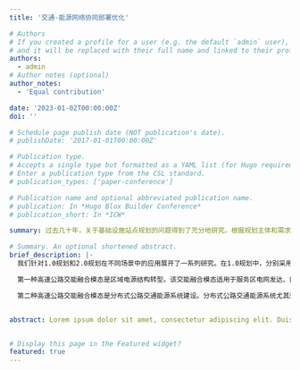 ```yaml
---
title: '交通-能源网络协同部署优化'

# Authors
# If you created a profile for a user (e.g. the default `admin` user), write the username (folder name) here
# and it will be replaced with their full name and linked to their profile.
authors:
  - admin
# Author notes (optional)
author_notes:
  - 'Equal contribution'

date: '2023-01-02T00:00:00Z'
doi: ''

# Schedule page publish date (NOT publication's date).
# publishDate: '2017-01-01T00:00:00Z'

# Publication type.
# Accepts a single type but formatted as a YAML list (for Hugo requirements).
# Enter a publication type from the CSL standard.
# publication_types: ['paper-conference']

# Publication name and optional abbreviated publication name.
# publication: In *Hugo Blox Builder Conference*
# publication_short: In *ICW*

summary: 过去几十年，关于基础设施站点规划的问题得到了充分地研究。根据规划主体和需求估计的不同，我们将站点规划研究划分为三个阶段。受模型结构和算法效率的限制，在0.0传统规划研究中，大多基于静态的用户能源需求对充电站点进行部署优化。在此基础上，我们在1.0规划中秉承运营与规划一体化的理念，在规划层面进行设施资源配置的同时，考虑系统内各主体的动态运营交互，从而实现设施资源与动态能源需求在时空维度的供需匹配，保障交通与供电网络的动态可持续运营。进一步，在2.0规划中，我们面向交通-能源多网络耦合规划问题，考虑交通流、能量流和信息流之间的耦合互动，综合、高效利用交通和能源系统资源，实现交通、供电与发电网络的协同运作和布局规划，有效解决车流、补给设备、供能不协调的现实问题。

# Summary. An optional shortened abstract.
brief_description: |-
  我们针对1.0规划和2.0规划在不同场景中的应用展开了一系列研究。在1.0规划中，分别采用双层优化模型和数据驱动优化模型对高速公路快充网络和城市出租车换电网络进行部署优化。在2.0规划中，针对高速公路场景中两种具有应用前景的交能融合模态:区域电源结构转型和分布式公路交通能源系统建设展开了研究。        

  第一种高速公路交能融合模态是区域电源结构转型。该交能融合模态适用于服务区电网发达、区域能源优势显著的高速公路网络。在该交能融合模态中，公路服务区的电力仅由当地电网进行供应，通过对区域内整体电力结构进行转型优化，实现公路交通用能的清洁化。为实现速公路充电网络部署与区域电源结构转型在时间和空间上的匹配，我们综合考虑设施可持续运营、电动汽车可达性和网络多阶段有序建设，提出了一种以提升网络节能减排效益和优化设备利用率为导向的高速公路充电网络三步骤迭代规划方法。以山东半岛城市群高速公路网络为例，在胶东半岛核电群发展规划的背景下，展开2025年-2045年间的设施网络动态部署方案研究，并阐明了模型中秉承的运营与规划一体化、发挥网络需求诱导作用、保障电动汽车可达性等规划理念对于高速公路充电网络规划与管理的重要性。       

  第二种高速公路交能融合模态是分布式公路交通能源系统建设。分布式公路交通能源系统尤其适用于服务区电网薄弱但地区可再生能源丰富的高速公路网络。在该交通融合模态中，公路服务区通过将分布式风机、光伏、储能、可控负荷、主电源进行统一整合，构建既可与大电网并联运行，又可以独立于大电网的、孤岛运行的微型电力网络。在公路交通用能自洽目标的驱动下，为建设一个具有高服务水平、能源自洽和可持续运营的公路“风-光-储-充”能源网络，我们提出了一个嵌套双层优化模型，在实现系统内电动汽车用户、供电设施和发电设施动态交互与协同运行的同时，以公路交通能源网络净现值最大化为目标，对充电站位置与容量及其所配套的风-光-储发电系统设备的额定装机容量与功率进行优化部署。针对性的，提出了一种以启发式算法为主体，结合多智能体仿真技术与整数规划算法的混合求解算法。进一步，选取内蒙古“呼-包-乌”城市群局域高速公路为实际案例。研究表明该模型实现了交通网络、充电网络与发电网络的深度耦合，在交通侧积极发挥基础设施对需求的管理与诱导作用，在能源侧充分挖掘多种可再生能源的发电互补和储能设备的削峰填谷优势。的前提下，采用数据驱动方法对出租车换电网络内的乘客订单请求、司机换电决策和换电站服务操作的动态交互进行仿真建模。仿真系统实现对嵌入换电活动的出租车出行链的重构，并对出租车运输服务和换电设施网络服务进行逐秒高精度仿真与监测。         


abstract: Lorem ipsum dolor sit amet, consectetur adipiscing elit. Duis posuere tellus ac convallis placerat. Proin tincidunt magna sed ex sollicitudin condimentum. Sed ac faucibus dolor, scelerisque sollicitudin nisi. Cras purus urna, suscipit quis sapien eu, pulvinar tempor diam. Quisque risus orci, mollis id ante sit amet, gravida egestas nisl. Sed ac tempus magna. Proin in dui enim. Donec condimentum, sem id dapibus fringilla, tellus enim condimentum arcu, nec volutpat est felis vel metus. Vestibulum sit amet erat at nulla eleifend gravida.


# Display this page in the Featured widget?
featured: true
---
```


<!-- **简介** 

新型交通能源系统“源-网-荷-储”的协同运作被广泛认为是有效是有效提升提升两大系统的综合运营效率和推动交通领域低碳化的重要手段。我们在剖析系统内源源互补、源网协调、网荷互动、网储互动和源荷互动等多元动态交互关系的基础上，基于丰富的城市地理、交通和电网大数据，采用数据驱动和多智能体仿真技术，实现交通能源系统中“人-车-路-桩-能-信息”的协同运行与管理。它为新型交通能源系统的运营管理、设施部署、产业评估提供空间粒度精细、时间粒度精确、状态维度丰富的数据基础。 -->